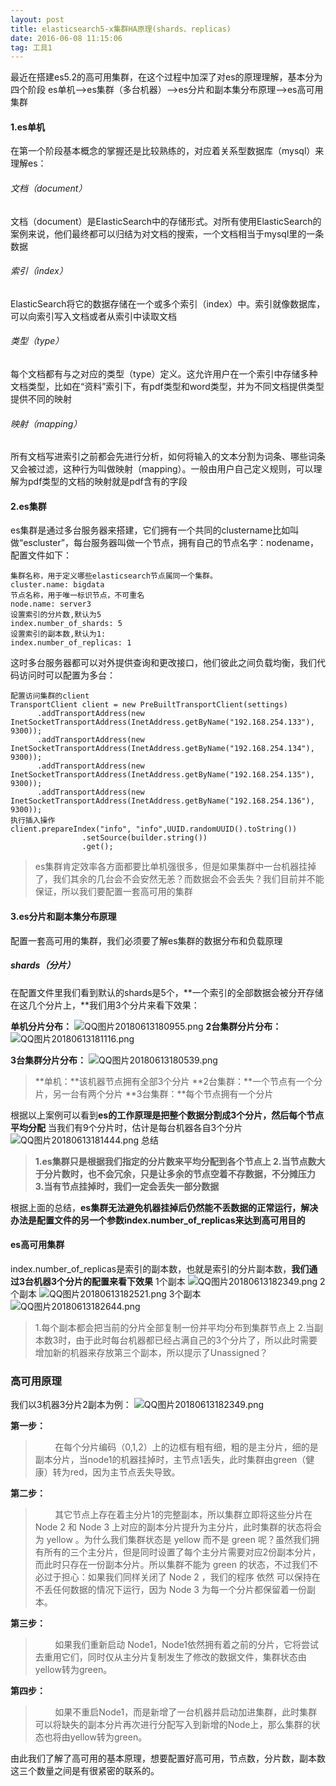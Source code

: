 ```yaml
---
layout: post
title: elasticsearch5-x集群HA原理(shards、replicas)
date: 2016-06-08 11:15:06 
tag: 工具1
---
```


最近在搭建es5.2的高可用集群，在这个过程中加深了对es的原理理解，基本分为四个阶段
es单机—>es集群（多台机器）—>es分片和副本集分布原理—>es高可用集群
#### 1.es单机
在第一个阶段基本概念的掌握还是比较熟练的，对应着关系型数据库（mysql）来理解es：
###### 文档（document）
文档（document）是ElasticSearch中的存储形式。对所有使用ElasticSearch的案例来说，他们最终都可以归结为对文档的搜索，一个文档相当于mysql里的一条数据
###### 索引（index）
ElasticSearch将它的数据存储在一个或多个索引（index）中。索引就像数据库，可以向索引写入文档或者从索引中读取文档
###### 类型（type）
每个文档都有与之对应的类型（type）定义。这允许用户在一个索引中存储多种文档类型，比如在“资料”索引下，有pdf类型和word类型，并为不同文档提供类型提供不同的映射
###### 映射（mapping）
所有文档写进索引之前都会先进行分析，如何将输入的文本分割为词条、哪些词条又会被过滤，这种行为叫做映射（mapping）。一般由用户自己定义规则，可以理解为pdf类型的文档的映射就是pdf含有的字段

#### 2.es集群
es集群是通过多台服务器来搭建，它们拥有一个共同的clustername比如叫做“escluster”，每台服务器叫做一个节点，拥有自己的节点名字：nodename，配置文件如下：
```
集群名称，用于定义哪些elasticsearch节点属同一个集群。
cluster.name: bigdata
节点名称，用于唯一标识节点，不可重名
node.name: server3
设置索引的分片数,默认为5 
index.number_of_shards: 5 
设置索引的副本数,默认为1: 
index.number_of_replicas: 1 
```
这时多台服务器都可以对外提供查询和更改接口，他们彼此之间负载均衡，我们代码访问时可以配置为多台：
```
配置访问集群的client
TransportClient client = new PreBuiltTransportClient(settings)
      .addTransportAddress(new InetSocketTransportAddress(InetAddress.getByName("192.168.254.133"), 9300));
	  .addTransportAddress(new InetSocketTransportAddress(InetAddress.getByName("192.168.254.134"), 9300));
      .addTransportAddress(new InetSocketTransportAddress(InetAddress.getByName("192.168.254.135"), 9300));
      .addTransportAddress(new InetSocketTransportAddress(InetAddress.getByName("192.168.254.136"), 9300));
执行插入操作
client.prepareIndex("info", "info",UUID.randomUUID().toString())
		        .setSource(builder.string())
		        .get();        
```
>es集群肯定效率各方面都要比单机强很多，但是如果集群中一台机器挂掉了，我们其余的几台会不会安然无恙？而数据会不会丢失？我们目前并不能保证，所以我们要配置一套高可用的集群

#### 3.es分片和副本集分布原理
配置一套高可用的集群，我们必须要了解es集群的数据分布和负载原理
##### shards（分片）
在配置文件里我们看到默认的shards是5个，**一个索引的全部数据会被分开存储在这几个分片上，**我们用3个分片来看下效果：

**单机分片分布：**
![QQ图片20180613180955.png](https://upload-images.jianshu.io/upload_images/6073827-3ba00761992496dc.png?imageMogr2/auto-orient/strip%7CimageView2/2/w/1240)
**2台集群分片分布：**
![QQ图片20180613181116.png](https://upload-images.jianshu.io/upload_images/6073827-27cacc2a5d8b9efa.png?imageMogr2/auto-orient/strip%7CimageView2/2/w/1240)

**3台集群分片分布：**
![QQ图片20180613180539.png](https://upload-images.jianshu.io/upload_images/6073827-0b066b5d926b1f52.png?imageMogr2/auto-orient/strip%7CimageView2/2/w/1240)
>**单机：**该机器节点拥有全部3个分片
**2台集群：**一个节点有一个分片，另一台有两个分片
**3台集群：**每个节点拥有一个分片

根据以上案例可以看到**es的工作原理是把整个数据分割成3个分片，然后每个节点平均分配**
当我们有9个分片时，估计是每台机器各自3个分片
![QQ图片20180613181444.png](https://upload-images.jianshu.io/upload_images/6073827-e49864aeceb3e624.png?imageMogr2/auto-orient/strip%7CimageView2/2/w/1240)
总结
>**1.es集群只是根据我们指定的分片数来平均分配到各个节点上
2.当节点数大于分片数时，也不会冗余，只是让多余的节点空着不存数据，不分摊压力
3.当有节点挂掉时，我们一定会丢失一部分数据**

根据上面的总结，**es集群无法避免机器挂掉后仍然能不丢数据的正常运行，解决办法是配置文件的另一个参数index.number_of_replicas来达到高可用目的**

#### es高可用集群
index.number_of_replicas是索引的副本数，也就是索引的分片副本数，**我们通过3台机器3个分片的配置来看下效果**
1个副本
![QQ图片20180613182349.png](https://upload-images.jianshu.io/upload_images/6073827-16b181faacb64725.png?imageMogr2/auto-orient/strip%7CimageView2/2/w/1240)
2个副本
![QQ图片20180613182521.png](https://upload-images.jianshu.io/upload_images/6073827-c1bbd3305fa89654.png?imageMogr2/auto-orient/strip%7CimageView2/2/w/1240)
3个副本
![QQ图片20180613182644.png](https://upload-images.jianshu.io/upload_images/6073827-6af0fab84eb78155.png?imageMogr2/auto-orient/strip%7CimageView2/2/w/1240)


>1.每个副本都会把当前的分片全部复制一份并平均分布到集群节点上
2.当副本数3时，由于此时每台机器都已经占满自己的3个分片了，所以此时需要增加新的机器来存放第三个副本，所以提示了Unassigned？

### 高可用原理
我们以3机器3分片2副本为例：
![QQ图片20180613182349.png](https://upload-images.jianshu.io/upload_images/6073827-b0f691a3366be417.png?imageMogr2/auto-orient/strip%7CimageView2/2/w/1240)

**第一步：**
>&nbsp;&nbsp;&nbsp;&nbsp;&nbsp;&nbsp;&nbsp;&nbsp;在每个分片编码（0,1,2）上的边框有粗有细，粗的是主分片，细的是副本分片，当node1的机器挂掉时，主节点1丢失，此时集群由green（健康）转为red，因为主节点丢失导致。

**第二步：**
>&nbsp;&nbsp;&nbsp;&nbsp;&nbsp;&nbsp;&nbsp;&nbsp;其它节点上存在着主分片1的完整副本，所以集群立即将这些分片在 Node 2 和 Node 3 上对应的副本分片提升为主分片，此时集群的状态将会为 yellow 。为什么我们集群状态是 yellow 而不是 green 呢？虽然我们拥有所有的三个主分片，但是同时设置了每个主分片需要对应2份副本分片，而此时只存在一份副本分片。所以集群不能为 green 的状态，不过我们不必过于担心：如果我们同样关闭了 Node 2 ，我们的程序 依然 可以保持在不丢任何数据的情况下运行，因为 Node 3 为每一个分片都保留着一份副本。

**第三步：**
>&nbsp;&nbsp;&nbsp;&nbsp;&nbsp;&nbsp;&nbsp;&nbsp;如果我们重新启动 Node1，Node1依然拥有着之前的分片，它将尝试去重用它们，同时仅从主分片复制发生了修改的数据文件，集群状态由yellow转为green。

**第四步：**
>&nbsp;&nbsp;&nbsp;&nbsp;&nbsp;&nbsp;&nbsp;&nbsp;如果不重启Node1，而是新增了一台机器并启动加进集群，此时集群可以将缺失的副本分片再次进行分配写入到新增的Node上，那么集群的状态也将由yellow转为green。

由此我们了解了高可用的基本原理，想要配置好高可用，节点数，分片数，副本数这三个数量之间是有很紧密的联系的。

